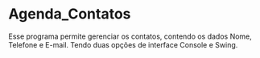 # Agenda_Contatos
Esse programa permite gerenciar os contatos, contendo os dados Nome, Telefone e E-mail. Tendo duas opções de interface Console e Swing.
